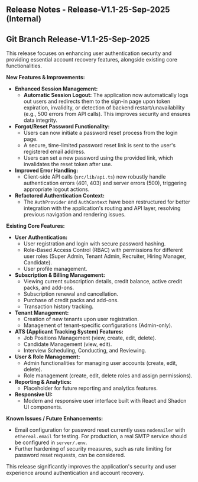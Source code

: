 ## Release Notes - Release-V1.1-25-Sep-2025 (Internal)
## Git Branch Release-V1.1-25-Sep-2025
This release focuses on enhancing user authentication security and providing essential account recovery features, alongside existing core functionalities.

**New Features & Improvements:**

*   **Enhanced Session Management:**
    *   **Automatic Session Logout:** The application now automatically logs out users and redirects them to the sign-in page upon token expiration, invalidity, or detection of backend restart/unavailability (e.g., 500 errors from API calls). This improves security and ensures data integrity.
*   **Forgot/Reset Password Functionality:**
    *   Users can now initiate a password reset process from the login page.
    *   A secure, time-limited password reset link is sent to the user's registered email address.
    *   Users can set a new password using the provided link, which invalidates the reset token after use.
*   **Improved Error Handling:**
    *   Client-side API calls (`src/lib/api.ts`) now robustly handle authentication errors (401, 403) and server errors (500), triggering appropriate logout actions.
*   **Refactored Authentication Context:**
    *   The `AuthProvider` and `AuthContext` have been restructured for better integration with the application's routing and API layer, resolving previous navigation and rendering issues.

**Existing Core Features:**

*   **User Authentication:**
    *   User registration and login with secure password hashing.
    *   Role-Based Access Control (RBAC) with permissions for different user roles (Super Admin, Tenant Admin, Recruiter, Hiring Manager, Candidate).
    *   User profile management.
*   **Subscription & Billing Management:**
    *   Viewing current subscription details, credit balance, active credit packs, and add-ons.
    *   Subscription renewal and cancellation.
    *   Purchase of credit packs and add-ons.
    *   Transaction history tracking.
*   **Tenant Management:**
    *   Creation of new tenants upon user registration.
    *   Management of tenant-specific configurations (Admin-only).
*   **ATS (Applicant Tracking System) Features:**
    *   Job Positions Management (view, create, edit, delete).
    *   Candidate Management (view, edit).
    *   Interview Scheduling, Conducting, and Reviewing.
*   **User & Role Management:**
    *   Admin functionalities for managing user accounts (create, edit, delete).
    *   Role management (create, edit, delete roles and assign permissions).
*   **Reporting & Analytics:**
    *   Placeholder for future reporting and analytics features.
*   **Responsive UI:**
    *   Modern and responsive user interface built with React and Shadcn UI components.

**Known Issues / Future Enhancements:**

*   Email configuration for password reset currently uses `nodemailer` with `ethereal.email` for testing. For production, a real SMTP service should be configured in `server/.env`.
*   Further hardening of security measures, such as rate limiting for password reset requests, can be considered.

This release significantly improves the application's security and user experience around authentication and account recovery.

